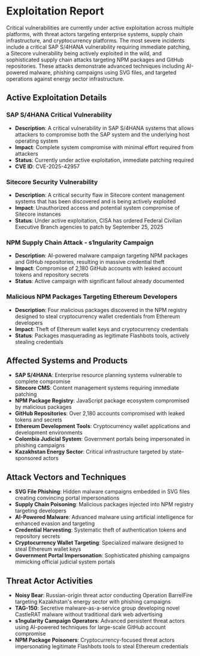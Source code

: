 # Exploitation Report

Critical vulnerabilities are currently under active exploitation across multiple platforms, with threat actors targeting enterprise systems, supply chain infrastructure, and cryptocurrency platforms. The most severe incidents include a critical SAP S/4HANA vulnerability requiring immediate patching, a Sitecore vulnerability being actively exploited in the wild, and sophisticated supply chain attacks targeting NPM packages and GitHub repositories. These attacks demonstrate advanced techniques including AI-powered malware, phishing campaigns using SVG files, and targeted operations against energy sector infrastructure.

## Active Exploitation Details

### SAP S/4HANA Critical Vulnerability
- **Description**: A critical vulnerability in SAP S/4HANA systems that allows attackers to compromise both the SAP system and the underlying host operating system
- **Impact**: Complete system compromise with minimal effort required from attackers
- **Status**: Currently under active exploitation, immediate patching required
- **CVE ID**: CVE-2025-42957

### Sitecore Security Vulnerability
- **Description**: A critical security flaw in Sitecore content management systems that has been discovered and is being actively exploited
- **Impact**: Unauthorized access and potential system compromise of Sitecore instances
- **Status**: Under active exploitation, CISA has ordered Federal Civilian Executive Branch agencies to patch by September 25, 2025

### NPM Supply Chain Attack - s1ngularity Campaign
- **Description**: AI-powered malware campaign targeting NPM packages and GitHub repositories, resulting in massive credential theft
- **Impact**: Compromise of 2,180 GitHub accounts with leaked account tokens and repository secrets
- **Status**: Active campaign with significant fallout already documented

### Malicious NPM Packages Targeting Ethereum Developers
- **Description**: Four malicious packages discovered in the NPM registry designed to steal cryptocurrency wallet credentials from Ethereum developers
- **Impact**: Theft of Ethereum wallet keys and cryptocurrency credentials
- **Status**: Packages masquerading as legitimate Flashbots tools, actively stealing credentials

## Affected Systems and Products

- **SAP S/4HANA**: Enterprise resource planning systems vulnerable to complete compromise
- **Sitecore CMS**: Content management systems requiring immediate patching
- **NPM Package Registry**: JavaScript package ecosystem compromised by malicious packages
- **GitHub Repositories**: Over 2,180 accounts compromised with leaked tokens and secrets
- **Ethereum Development Tools**: Cryptocurrency wallet applications and development environments
- **Colombia Judicial System**: Government portals being impersonated in phishing campaigns
- **Kazakhstan Energy Sector**: Critical infrastructure targeted by state-sponsored actors

## Attack Vectors and Techniques

- **SVG File Phishing**: Hidden malware campaigns embedded in SVG files creating convincing portal impersonations
- **Supply Chain Poisoning**: Malicious packages injected into NPM registry targeting developers
- **AI-Powered Malware**: Advanced malware using artificial intelligence for enhanced evasion and targeting
- **Credential Harvesting**: Systematic theft of authentication tokens and repository secrets
- **Cryptocurrency Wallet Targeting**: Specialized malware designed to steal Ethereum wallet keys
- **Government Portal Impersonation**: Sophisticated phishing campaigns mimicking official judicial system portals

## Threat Actor Activities

- **Noisy Bear**: Russian-origin threat actor conducting Operation BarrelFire targeting Kazakhstan's energy sector with phishing campaigns
- **TAG-150**: Secretive malware-as-a-service group developing novel CastleRAT malware without traditional dark web advertising
- **s1ngularity Campaign Operators**: Advanced persistent threat actors using AI-powered techniques for large-scale GitHub account compromise
- **NPM Package Poisoners**: Cryptocurrency-focused threat actors impersonating legitimate Flashbots tools to steal Ethereum credentials